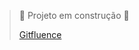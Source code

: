 > :construction: Projeto em construção :construction:
>
> [Gitfluence](https://www.gitfluence.com/?utm_source=creati.ai)

  


